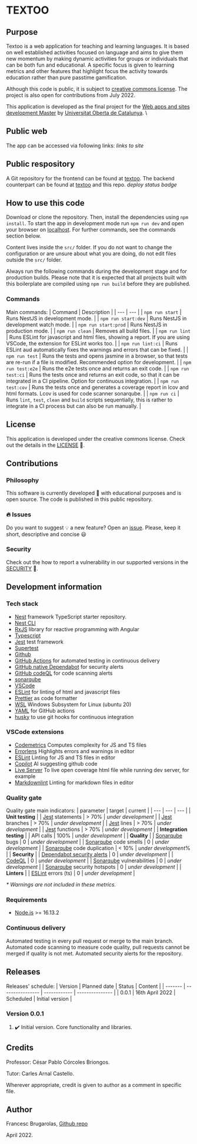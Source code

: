 # TEXTOO

## Purpose

Textoo is a web application for teaching and learning languages. It is based on well established activities focused on language and aims to give them new
momentum by making dynamic activities for groups or individuals that can be both fun and educational. A specific focus is given to learning metrics and other
features that highlight focus the activity towards education rather than pure passtime gamification.

Although this code is public, it is subject to [creative commons license](https://github.com/fcesc-code/pre/blob/main/LICENSE.md). The project is also open for
contributions from July 2022.

This application is developed as the final project for the
[Web apps and sites development Master](https://estudis.uoc.edu/ca/masters-universitaris/desenvolupament-llocs-aplicacions-web/presentacio)
by [Universitat Oberta de Catalunya](http://uoc.edu). \

## Public web

The app can be accessed via following links:
_links to site_

## Public respository

A Git repository for the frontend can be found at [textoo](https://github.com/fcesc-code/textoo-back.git). The backend counterpart can be found at
[textoo](https://github.com/fcesc-code/textoo-back.git) and this repo.
_deploy status badge_

## How to use this code

Download or clone the repository. Then, install the dependencies using `npm install`. To start the app in development mode run `npm run dev` and open your browser on
[localhost](http://localhost:4200). For further commands, see the commands section below.

Content lives inside the `src/` folder. If you do not want to change the configuration or are unsure about what you are doing, do not edit files outside the `src/` folder.

Always run the following commands during the development stage and for production builds. Please note that it is expected that all projects built with this boilerplate are compiled using `npm run build` before they are published.

### Commands

Main commands:
| Command | Description |
| --- | --- |
| `npm run start` | Runs NestJS in development mode. |
| `npm run start:dev` | Runs NestJS in development watch mode. |
| `npm run start:prod` | Runs NestJS in production mode. |
| `npm run clean` | Removes all build files. |
| `npm run lint` | Runs ESLint for javascript and html files, showing a report. If you are using VSCode, the extension for ESLint works too. |
| `npm run lint:ci` | Runs ESLint aud automatically fixes the warnings and errors that can be fixed. |
| `npm run test` | Runs the tests and opens jasmine in a browser, so that tests are re-run if a file is modified. Recommended option for development. |
| `npm run test:e2e` | Runs the e2e tests once and returns an exit code. |
| `npm run test:ci` | Runs the tests once and returns an exit code, so that it can be integrated in a CI pipeline. Option for continuous integration. |
| `npm run test:cov` | Runs the tests once and generates a coverage report in lcov and html formats. Lcov is used for code scanner sonarqube. |
| `npm run ci` | Runs `lint`, `test`, `clean` and `build` scripts sequentially, this is rather to integrate in a CI process but can also be run manually. |

## License

This application is developed under the creative commons license. Check out the details in the [LICENSE](https://github.com/fcesc-code/textoo-back/blob/main/LICENSE.md) :open_book:.

## Contributions

### Philosophy

This software is currently developed :construction: with educational purposes and is open source. The code is published in this public repository.

### :fire: Issues

Do you want to suggest :bulb: a new feature? Open an [issue](https://github.com/fcesc-code/textoo-back/issues).
Please, keep it short, descriptive and concise :smiley:

### Security

Check out the how to report a vulnerability in our supported versions in the [SECURITY](https://github.com/fcesc-code/textoo-back/blob/main/SECURITY.md) :open_book:.

## Development information

### Tech stack

- [Nest](https://github.com/nestjs/nest) framework TypeScript starter repository.
- [Nest CLI](https://github.com/nestjs/nest-cli)
- [RxJS](https://rxjs.dev/guide/overview) library for reactive programming with Angular
- [Typescript](https://www.typescriptlang.org/)
- [Jest](https://jestjs.io/) test framework
- [Supertest](https://github.com/visionmedia/supertest)
- [Github](https://github.com/)
- [GitHub Actions](https://github.com/features/actions) for automated testing in continuous delivery
- [GitHub native Dependabot](https://dependabot.com/) for security alerts
- [GitHub codeQL](https://github.com/github/codeql) for code scanning alerts
- [sonarqube](https://www.sonarqube.org/)
- [VSCode](https://code.visualstudio.com/)
- [ESLint](https://eslint.org/) for linting of html and javascript files
- [Prettier](https://prettier.io/) as code formatter
- [WSL](https://docs.microsoft.com/en-us/windows/wsl/about) Windows Subsystem for Linux (ubuntu 20)
- [YAML](https://yaml.org/) for GitHub actions
- [husky](https://www.npmjs.com/package/husky) to use git hooks for continuous integration

### VSCode extensions

- [Codemetrics](https://marketplace.visualstudio.com/items?itemName=kisstkondoros.vscode-codemetrics) Computes complexity for JS and TS files
- [Errorlens](https://marketplace.visualstudio.com/items?itemName=usernamehw.errorlens) Highlights errors and warnings in editor
- [ESLint](https://marketplace.visualstudio.com/items?itemName=dbaeumer.vscode-eslint) Linting for JS and TS files in editor
- [Copilot](https://marketplace.visualstudio.com/items?itemName=GitHub.copilot) AI suggesting github code
- [Live Server](https://marketplace.visualstudio.com/items?itemName=ritwickdey.LiveServer) To live open coverage html file while running dev server, for example
- [Markdownlint](https://marketplace.visualstudio.com/items?itemName=DavidAnson.vscode-markdownlint) Linting for markdown files in editor

### Quality gate

Quality gate main indicators:
| parameter | target | current |
| --- | --- | --- |
| **Unit testing** |
| [Jest](https://jestjs.io/) statements | > 70% | _under development_ |
| [Jest](https://jestjs.io/) branches | > 70% | _under development_ |
| [Jest](https://jestjs.io/) lines | > 70% | _under development_ |
| [Jest](https://jestjs.io/) functions | > 70% | _under development_ |
| **Integration testing** |
| API calls | 100% | _under development_ |
| **Quality** |
| [Sonarqube](https://www.sonarqube.org/) bugs | 0 | _under development_ |
| [Sonarqube](https://www.sonarqube.org/) code smells | 0 | _under development_ |
| [Sonarqube](https://www.sonarqube.org/) code duplication | < 10% | _under development_% |
| **Security** |
| [Dependabot security alerts](https://github.blog/2020-06-01-keep-all-your-packages-up-to-date-with-dependabot/) | 0 | _under development_ |
| [CodeQL](https://github.com/github/codeql) | 0 | _under development_ |
| [Sonarqube](https://www.sonarqube.org/) vulnerabilities | 0 | _under development_ |
| [Sonarqube](https://www.sonarqube.org/) security hotspots | 0 | _under development_ |
| **Linters** |
| [ESLint](https://eslint.org/) errors (ts) | 0 | _under development_ |

_\* Warnings are not included in these metrics._

### Requirements

- [Node.js](http://nodejs.org/) >= 16.13.2

### Continuous delivery

Automated testing in every pull request or merge to the main branch.
Automated code scanning to measure code quality, pull requests cannot be merged if quality is not met.
Automated security alerts for the repository.

## Releases

Releases' schedule:
| Version | Planned date | Status | Content |
| ------- | ---------------- | ------------ | --------------- |
| 0.0.1 | 16th April 2022 | Scheduled | Initial version |

### Version 0.0.1

1. ✔️ Initial version. Core functionality and libraries.

## Credits

Professor: César Pablo Córcoles Briongos.

Tutor: Carles Arnal Castello.

Wherever appropriate, credit is given to author as a comment in specific file.

## Author

Francesc Brugarolas, [Github repo](https://github.com/fcesc-code/)

April 2022.
